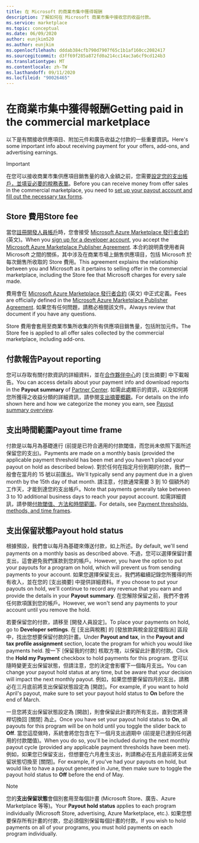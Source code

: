 ```yaml
---
title: 在 Microsoft 的商業市集中獲得報酬
description: 了解如何在 Microsoft 商業市集中接收您的收益付款。
ms.service: marketplace
ms.topic: conceptual
ms.date: 06/09/2020
author: eunjkim520
ms.author: eunjkim
ms.openlocfilehash: dddab384cfb790d7907f65c1b1af160cc2082417
ms.sourcegitcommit: d3ff69f285a872fd0a214cc14ac3a6cf9cd124b3
ms.translationtype: MT
ms.contentlocale: zh-TW
ms.lasthandoff: 09/11/2020
ms.locfileid: "90026465"
---
```

# <a name="getting-paid-in-the-commercial-marketplace"></a><span data-ttu-id="daaf2-103">在商業市集中獲得報酬</span><span class="sxs-lookup"><span data-stu-id="daaf2-103">Getting paid in the commercial marketplace</span></span>

<span data-ttu-id="daaf2-104">以下是有關接收供應項目、附加元件和廣告收益之付款的一些重要資訊。</span><span class="sxs-lookup"><span data-stu-id="daaf2-104">Here's some important info about receiving payment for your offers, add-ons, and advertising earnings.</span></span>

> [!IMPORTANT]
> <span data-ttu-id="daaf2-105">在您可以接收商業市集供應項目銷售量的收入金額之前，您需要[設定您的支出帳戶，並填妥必要的稅務表單](marketplace-payout-account-setup.md)。</span><span class="sxs-lookup"><span data-stu-id="daaf2-105">Before you can receive money from offer sales in the commercial marketplace, you need to [set up your payout account and fill out the necessary tax forms](marketplace-payout-account-setup.md).</span></span>

## <a name="store-fee"></a><span data-ttu-id="daaf2-106">Store 費用</span><span class="sxs-lookup"><span data-stu-id="daaf2-106">Store fee</span></span>

<span data-ttu-id="daaf2-107">當您[註冊開發人員帳戶](https://go.microsoft.com/fwlink/p/?LinkID=615100)時，您會接受 [Microsoft Azure Marketplace 發行者合約](https://go.microsoft.com/fwlink/p/?LinkID=699560) \(英文\)。</span><span class="sxs-lookup"><span data-stu-id="daaf2-107">When you [sign up for a developer account](https://go.microsoft.com/fwlink/p/?LinkID=615100), you accept the [Microsoft Azure Marketplace Publisher Agreement](https://go.microsoft.com/fwlink/p/?LinkID=699560).</span></span> <span data-ttu-id="daaf2-108">本合約說明貴使用者與 Microsoft 之間的關係，其中涉及在商業市場上銷售供應項目，包括 Microsoft 於每次銷售所收取的 Store 費用。</span><span class="sxs-lookup"><span data-stu-id="daaf2-108">This agreement explains the relationship between you and Microsoft as it pertains to selling offer in the commercial marketplace, including the Store fee that Microsoft charges for every sale made.</span></span>

<span data-ttu-id="daaf2-109">費用會在 [Microsoft Azure Marketplace 發行者合約](https://go.microsoft.com/fwlink/p/?LinkID=699560) \(英文\) 中正式定義。</span><span class="sxs-lookup"><span data-stu-id="daaf2-109">Fees are officially defined in the [Microsoft Azure Marketplace Publisher Agreement](https://go.microsoft.com/fwlink/p/?LinkID=699560).</span></span> <span data-ttu-id="daaf2-110">如果您有任何問題，請務必檢閱該文件。</span><span class="sxs-lookup"><span data-stu-id="daaf2-110">Always review that document if you have any questions.</span></span>

<span data-ttu-id="daaf2-111">Store 費用會套用至商業市集所收集的所有供應項目銷售量，包括附加元件。</span><span class="sxs-lookup"><span data-stu-id="daaf2-111">The Store fee is applied to all offer sales collected by the commercial marketplace, including add-ons.</span></span>

## <a name="payout-reporting"></a><span data-ttu-id="daaf2-112">付款報告</span><span class="sxs-lookup"><span data-stu-id="daaf2-112">Payout reporting</span></span>

<span data-ttu-id="daaf2-113">您可以存取有關付款資訊的詳細資料，並在[合作夥伴中心](https://partner.microsoft.com/dashboard)的 [支出摘要] 中下載報告。</span><span class="sxs-lookup"><span data-stu-id="daaf2-113">You can access details about your payment info and download reports in the **Payout summary** of [Partner Center](https://partner.microsoft.com/dashboard).</span></span> <span data-ttu-id="daaf2-114">如需此處顯示的資訊，以及如何將您所獲得之收益分類的詳細資訊，請參閱[支出摘要概觀](/azure/marketplace/payout-summary-overview)。</span><span class="sxs-lookup"><span data-stu-id="daaf2-114">For details on the info shown here and how we categorize the money you earn, see [Payout summary overview](/azure/marketplace/payout-summary-overview).</span></span>

## <a name="payout-time-frame"></a><span data-ttu-id="daaf2-115">支出時間範圍</span><span class="sxs-lookup"><span data-stu-id="daaf2-115">Payout time frame</span></span>

<span data-ttu-id="daaf2-116">付款是以每月為基礎進行 (前提是已符合適用的付款閾值，而您尚未依照下面所述保留您的支出)。</span><span class="sxs-lookup"><span data-stu-id="daaf2-116">Payments are made on a monthly basis (provided the applicable payment threshold has been met and you haven't placed your payout on hold as described below).</span></span> <span data-ttu-id="daaf2-117">對於任何在指定月份到期的付款，我們一般會在當月的 15 號以前匯出。</span><span class="sxs-lookup"><span data-stu-id="daaf2-117">We'll typically send any payment due in a given month by the 15th day of that month.</span></span> <span data-ttu-id="daaf2-118">請注意，付款通常需要 3 到 10 個額外的工作天，才能到達您的支出帳戶。</span><span class="sxs-lookup"><span data-stu-id="daaf2-118">Note that payments generally take between 3 to 10 additional business days to reach your payout account.</span></span> <span data-ttu-id="daaf2-119">如需詳細資訊，請參閱[付款閾值、方法和時間範圍](/azure/marketplace/payment-thresholds-methods-timeframes)。</span><span class="sxs-lookup"><span data-stu-id="daaf2-119">For details, see [Payment thresholds, methods, and time frames](/azure/marketplace/payment-thresholds-methods-timeframes).</span></span>

## <a name="payout-hold-status"></a><span data-ttu-id="daaf2-120">支出保留狀態</span><span class="sxs-lookup"><span data-stu-id="daaf2-120">Payout hold status</span></span>

<span data-ttu-id="daaf2-121">根據預設，我們會以每月為基礎來傳送付款，如上所述。</span><span class="sxs-lookup"><span data-stu-id="daaf2-121">By default, we'll send payments on a monthly basis as described above.</span></span> <span data-ttu-id="daaf2-122">不過，您可以選擇保留計畫支出，這會避免我們匯款到您的帳戶。</span><span class="sxs-lookup"><span data-stu-id="daaf2-122">However, you have the option to put your payouts for a program on hold, which will prevent us from sending payments to your account.</span></span> <span data-ttu-id="daaf2-123">如果您選擇保留支出，我們將繼續記錄您所獲得的所有收入，並在您的 [支出摘要] 中提供詳細資料。</span><span class="sxs-lookup"><span data-stu-id="daaf2-123">If you choose to put your payouts on hold, we'll continue to record any revenue that you earn and provide the details in your **Payout summary**.</span></span> <span data-ttu-id="daaf2-124">在您解除保留之前，我們不會將任何款項匯到您的帳戶。</span><span class="sxs-lookup"><span data-stu-id="daaf2-124">However, we won't send any payments to your account until you remove the hold.</span></span>

<span data-ttu-id="daaf2-125">若要保留您的付款，請移至 [開發人員設定]。</span><span class="sxs-lookup"><span data-stu-id="daaf2-125">To place your payments on hold, go to **Developer settings**.</span></span> <span data-ttu-id="daaf2-126">在 [支出與稅務] 的 [發放款與稅金設定檔指派] 區段中，找出您想要保留付款的計畫。</span><span class="sxs-lookup"><span data-stu-id="daaf2-126">Under **Payout and tax**, in the **Payout and tax profile assignment** section, locate the program for which you would like payments held.</span></span> <span data-ttu-id="daaf2-127">按一下 [保留我的付款] 核取方塊，以保留此計畫的付款。</span><span class="sxs-lookup"><span data-stu-id="daaf2-127">Click the **Hold my Payment** checkbox to hold payments for this program.</span></span> <span data-ttu-id="daaf2-128">您可以隨時變更支出保留狀態，但請注意，您的決定會影響下一個每月支出。</span><span class="sxs-lookup"><span data-stu-id="daaf2-128">You can change your payout hold status at any time, but be aware that your decision will impact the next monthly payout.</span></span> <span data-ttu-id="daaf2-129">例如，如果您想要保留四月的支出，請務必在三月底前將支出保留狀態設定為 [開啟]。</span><span class="sxs-lookup"><span data-stu-id="daaf2-129">For example, if you want to hold April's payout, make sure to set your payout hold status to **On** before the end of March.</span></span>

<span data-ttu-id="daaf2-130">一旦您將支出保留狀態設定為 [開啟]，則會保留此計畫的所有支出，直到您將滑桿切換回 [關閉] 為止。</span><span class="sxs-lookup"><span data-stu-id="daaf2-130">Once you have set your payout hold status to **On**, all payouts for this program will be on hold until you toggle the slider back to **Off**.</span></span> <span data-ttu-id="daaf2-131">當您這麼做時，系統會將您包含在下一個月支出週期中 (前提是已達到任何適用的付款閾值)。</span><span class="sxs-lookup"><span data-stu-id="daaf2-131">When you do so, you'll be included during the next monthly payout cycle (provided any applicable payment thresholds have been met).</span></span> <span data-ttu-id="daaf2-132">例如，如果您已保留支出，但想要在六月產生支出，則請務必在五月底前將支出保留狀態切換至 [關閉]。</span><span class="sxs-lookup"><span data-stu-id="daaf2-132">For example, if you've had your payouts on hold, but would like to have a payout generated in June, then make sure to toggle the payout hold status to **Off** before the end of May.</span></span>

> [!NOTE]
> <span data-ttu-id="daaf2-133">您的**支出保留狀態**會個別套用至每個計畫 (Microsoft Store、廣告、Azure Marketplace 等等)。</span><span class="sxs-lookup"><span data-stu-id="daaf2-133">Your **Payout hold status** applies to each program individually (Microsoft Store, advertising, Azure Marketplace, etc.).</span></span> <span data-ttu-id="daaf2-134">如果您想要保存所有計畫的付款，您必須個別保留每個計畫的付款。</span><span class="sxs-lookup"><span data-stu-id="daaf2-134">If you wish to hold payments on all of your programs, you must hold payments on each program individually.</span></span>

